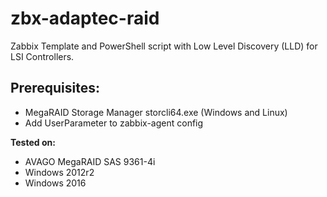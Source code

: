 # zbx-adaptec-raid
Zabbix Template and PowerShell script with Low Level Discovery (LLD) for LSI Controllers.


## Prerequisites:
 - MegaRAID Storage Manager storcli64.exe (Windows and Linux)
 - Add UserParameter to zabbix-agent config

**Tested on:**
 - AVAGO MegaRAID SAS 9361-4i
 - Windows 2012r2
 - Windows 2016